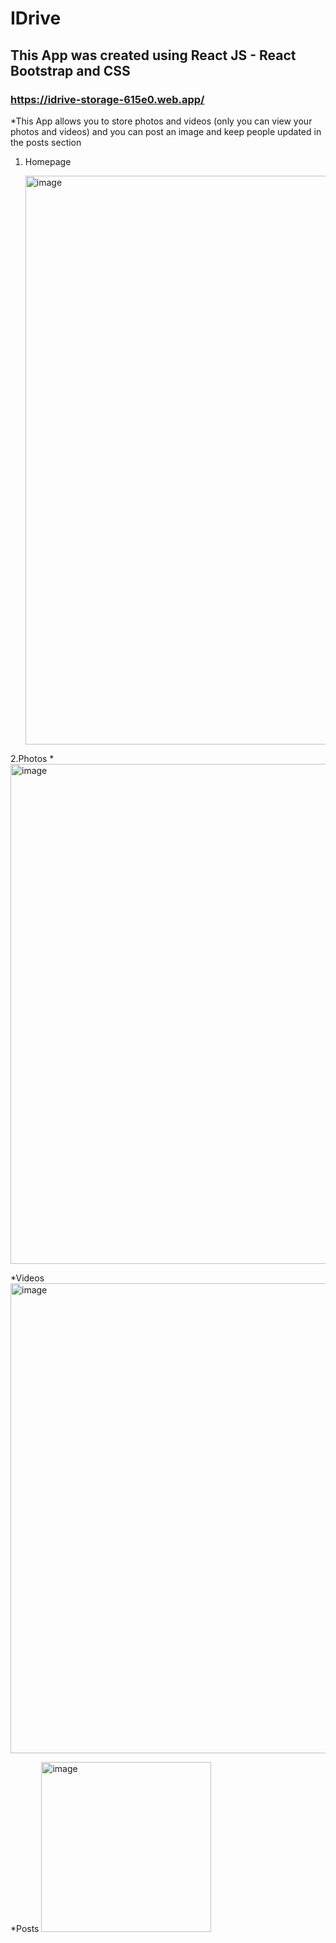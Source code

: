 # IDrive
## This App was created using React JS - React Bootstrap and CSS 

### https://idrive-storage-615e0.web.app/

*This App allows you to store photos and videos (only you can view your photos and videos) and you can post an image and keep people updated  in the posts section 


1. Homepage

     <img width="910" alt="image" src="https://user-images.githubusercontent.com/71988258/191205618-74d6eabb-0533-453f-927e-05058959ab6a.png">

2.Photos
 *<img width="800" alt="image" src="https://user-images.githubusercontent.com/71988258/191206860-7d9c4666-fa99-4e68-846e-313bb96b79b9.png">

*Videos
<img width="752" alt="image" src="https://user-images.githubusercontent.com/71988258/191207020-efd953d1-ead0-4888-80e0-332d507cc203.png">

*Posts
<img width="272" alt="image" src="https://user-images.githubusercontent.com/71988258/191207300-dadc5c98-703c-4f5f-a0f7-19a996f8fa24.png">



